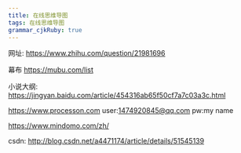 ```yaml
---
title: 在线思维导图
tags: 在线思维导图
grammar_cjkRuby: true
---
```


网址:
https://www.zhihu.com/question/21981696

幕布
https://mubu.com/list

小说大纲:
https://jingyan.baidu.com/article/454316ab65f50cf7a7c03a3c.html


https://www.processon.com
user:1474920845@qq.com
pw:my name

https://www.mindomo.com/zh/



csdn:
http://blog.csdn.net/a4471174/article/details/51545139
